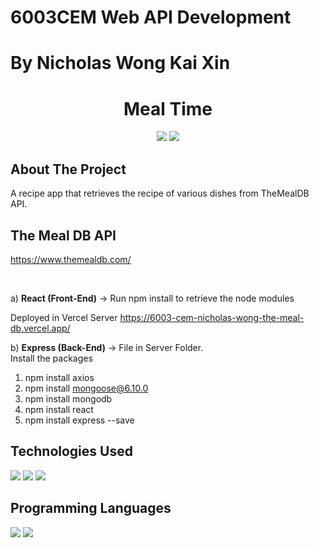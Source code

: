 # 6003CEM Web API Development
# By Nicholas Wong Kai Xin

<h1 align="center">Meal Time</h1>
<p align="center">
   <img src="https://forthebadge.com/images/badges/made-with-javascript.svg" />
   <img src="https://img.shields.io/badge/vercel-%23000000.svg?style=for-the-badge&logo=vercel&logoColor=white"/>
</p>

## About The Project

A recipe app that retrieves the recipe of various dishes from TheMealDB API.

## The Meal DB API
https://www.themealdb.com/

<br>

a) **React (Front-End)**
-> Run npm install to retrieve the node modules

Deployed in Vercel Server https://6003-cem-nicholas-wong-the-meal-db.vercel.app/ 


b) **Express (Back-End)**
-> File in Server Folder.<br>
Install the packages

1. npm install axios
2. npm install mongoose@6.10.0
3. npm install mongodb
4. npm install react
5. npm install express --save

## Technologies Used
<img src="https://img.shields.io/badge/MongoDB-%234ea94b.svg?style=for-the-badge&logo=mongodb&logoColor=white"/>
<img src="https://img.shields.io/badge/react-%2320232a.svg?style=for-the-badge&logo=react&logoColor=%2361DAFB"/>
<img src="https://img.shields.io/badge/express.js-%23404d59.svg?style=for-the-badge&logo=express&logoColor=%2361DAFB"/>

## Programming Languages 
<img src="https://img.shields.io/badge/javascript-%23323330.svg?style=for-the-badge&logo=javascript&logoColor=%23F7DF1E"/>
<img src="https://img.shields.io/badge/html5-%23E34F26.svg?style=for-the-badge&logo=html5&logoColor=white"/>